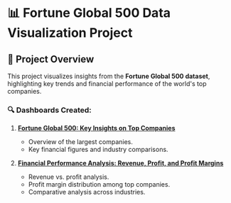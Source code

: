 # 📊 Fortune Global 500 Data Visualization Project

## 📝 Project Overview  
This project visualizes insights from the **Fortune Global 500 dataset**, highlighting key trends and financial performance of the world's top companies.

### 🔍 Dashboards Created:
1. **[Fortune Global 500: Key Insights on Top Companies](https://public.tableau.com/shared/3QKCJ3JX4?:display_count=n&:origin=viz_share_link)**
   - Overview of the largest companies.
   - Key financial figures and industry comparisons.


3. **[Financial Performance Analysis: Revenue, Profit, and Profit Margins](https://public.tableau.com/views/FinancialPerformanceAnalysisRevenueProfitandProfitMargins/FinancialPerformanceAnalysisRevenueProfitandProfitMargins?:language=en-GB&:sid=&:redirect=auth&:display_count=n&:origin=viz_share_link)**
   - Revenue vs. profit analysis.
   - Profit margin distribution among top companies.
   - Comparative analysis across industries.

